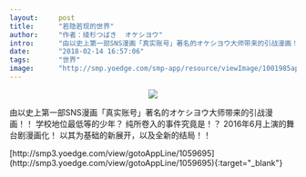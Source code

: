 ```yaml
---
layout:     post
title:      "若隐若现的世界"
author:     "作者：绫杉つばき  オケシヨウ"
intro:      "由以史上第一部SNS漫画「真实账号」著名的オケシヨウ大师带来的引战漫画！！ 学校地位最低等的少年？ 纯所卷入的事件究竟是！？ 2016年6月上演的舞台剧漫画化！ 以其为基础的新展开，以及全新的结局！！"
date:       "2018-02-14 16:57:06"
tags:       "世界"
image:      "http://smp.yoedge.com/smp-app/resource/viewImage/1001985appline.png"
---
```

<div style="text-align: center">
<p><img src="http://smp.yoedge.com/smp-app/resource/viewImage/1001985appline.png"/></p>
</div>
<p class="post-meta">
<span>由以史上第一部SNS漫画「真实账号」著名的オケシヨウ大师带来的引战漫画！！ 学校地位最低等的少年？ 纯所卷入的事件究竟是！？ 2016年6月上演的舞台剧漫画化！ 以其为基础的新展开，以及全新的结局！！</span>
</p>
[http://smp3.yoedge.com/view/gotoAppLine/1059695](http://smp3.yoedge.com/view/gotoAppLine/1059695){:target="_blank"}


